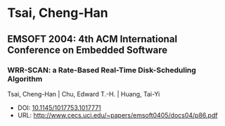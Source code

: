 # Tsai, Cheng-Han

## EMSOFT 2004: 4th ACM International Conference on Embedded Software

### WRR-SCAN: a Rate-Based Real-Time Disk-Scheduling Algorithm
Tsai, Cheng-Han | Chu, Edward T.-H. | Huang, Tai-Yi
* DOI: [10.1145/1017753.1017771](https://doi.org/10.1145/1017753.1017771)
* URL: <http://www.cecs.uci.edu/~papers/emsoft0405/docs04/p86.pdf>

